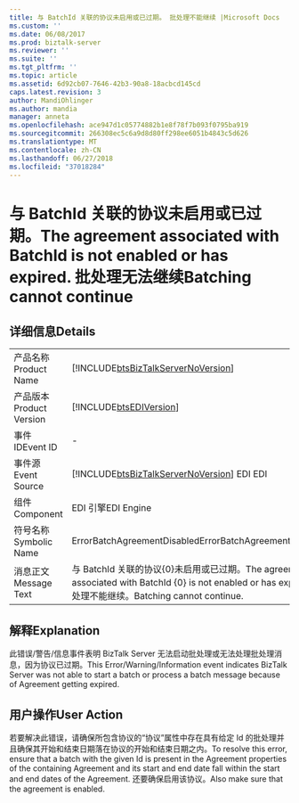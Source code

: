 ```yaml
---
title: 与 BatchId 关联的协议未启用或已过期。 批处理不能继续 |Microsoft Docs
ms.custom: ''
ms.date: 06/08/2017
ms.prod: biztalk-server
ms.reviewer: ''
ms.suite: ''
ms.tgt_pltfrm: ''
ms.topic: article
ms.assetid: 6d92cb07-7646-42b3-90a8-18acbcd145cd
caps.latest.revision: 3
author: MandiOhlinger
ms.author: mandia
manager: anneta
ms.openlocfilehash: ace947d1c05774882b1e8f78f7b093f0795ba919
ms.sourcegitcommit: 266308ec5c6a9d8d80ff298ee6051b4843c5d626
ms.translationtype: MT
ms.contentlocale: zh-CN
ms.lasthandoff: 06/27/2018
ms.locfileid: "37018284"
---
```

# <a name="the-agreement-associated-with-batchid-is-not-enabled-or-has-expired-batching-cannot-continue"></a><span data-ttu-id="29ac5-103">与 BatchId 关联的协议未启用或已过期。</span><span class="sxs-lookup"><span data-stu-id="29ac5-103">The agreement associated with BatchId is not enabled or has expired.</span></span> <span data-ttu-id="29ac5-104">批处理无法继续</span><span class="sxs-lookup"><span data-stu-id="29ac5-104">Batching cannot continue</span></span>
## <a name="details"></a><span data-ttu-id="29ac5-105">详细信息</span><span class="sxs-lookup"><span data-stu-id="29ac5-105">Details</span></span>  
  
|                 |                                                                                                    |
|-----------------|----------------------------------------------------------------------------------------------------|
|  <span data-ttu-id="29ac5-106">产品名称</span><span class="sxs-lookup"><span data-stu-id="29ac5-106">Product Name</span></span>   |         [!INCLUDE[btsBizTalkServerNoVersion](../includes/btsbiztalkservernoversion-md.md)]         |
| <span data-ttu-id="29ac5-107">产品版本</span><span class="sxs-lookup"><span data-stu-id="29ac5-107">Product Version</span></span> |                     [!INCLUDE[btsEDIVersion](../includes/btsediversion-md.md)]                     |
|    <span data-ttu-id="29ac5-108">事件 ID</span><span class="sxs-lookup"><span data-stu-id="29ac5-108">Event ID</span></span>     |                                                 -                                                  |
|  <span data-ttu-id="29ac5-109">事件源</span><span class="sxs-lookup"><span data-stu-id="29ac5-109">Event Source</span></span>   |       [!INCLUDE[btsBizTalkServerNoVersion](../includes/btsbiztalkservernoversion-md.md)]<span data-ttu-id="29ac5-110"> EDI</span><span class="sxs-lookup"><span data-stu-id="29ac5-110"> EDI</span></span>       |
|    <span data-ttu-id="29ac5-111">组件</span><span class="sxs-lookup"><span data-stu-id="29ac5-111">Component</span></span>    |                                             <span data-ttu-id="29ac5-112">EDI 引擎</span><span class="sxs-lookup"><span data-stu-id="29ac5-112">EDI Engine</span></span>                                             |
|  <span data-ttu-id="29ac5-113">符号名称</span><span class="sxs-lookup"><span data-stu-id="29ac5-113">Symbolic Name</span></span>  |                                    <span data-ttu-id="29ac5-114">ErrorBatchAgreementDisabled</span><span class="sxs-lookup"><span data-stu-id="29ac5-114">ErrorBatchAgreementDisabled</span></span>                                     |
|  <span data-ttu-id="29ac5-115">消息正文</span><span class="sxs-lookup"><span data-stu-id="29ac5-115">Message Text</span></span>   | <span data-ttu-id="29ac5-116">与 BatchId 关联的协议{0}未启用或已过期。</span><span class="sxs-lookup"><span data-stu-id="29ac5-116">The agreement associated with BatchId {0} is not enabled or has expired.</span></span> <span data-ttu-id="29ac5-117">批处理不能继续。</span><span class="sxs-lookup"><span data-stu-id="29ac5-117">Batching cannot continue.</span></span> |
  
## <a name="explanation"></a><span data-ttu-id="29ac5-118">解释</span><span class="sxs-lookup"><span data-stu-id="29ac5-118">Explanation</span></span>  
 <span data-ttu-id="29ac5-119">此错误/警告/信息事件表明 BizTalk Server 无法启动批处理或无法处理批处理消息，因为协议已过期。</span><span class="sxs-lookup"><span data-stu-id="29ac5-119">This Error/Warning/Information event indicates BizTalk Server was not able to start a batch or process a batch message because of Agreement getting expired.</span></span>  
  
## <a name="user-action"></a><span data-ttu-id="29ac5-120">用户操作</span><span class="sxs-lookup"><span data-stu-id="29ac5-120">User Action</span></span>  
 <span data-ttu-id="29ac5-121">若要解决此错误，请确保所包含协议的“协议”属性中存在具有给定 Id 的批处理并且确保其开始和结束日期落在协议的开始和结束日期之内。</span><span class="sxs-lookup"><span data-stu-id="29ac5-121">To resolve this error, ensure that a batch with the given Id is present in the Agreement properties of the containing Agreement and its start and end date fall within the start and end dates of the Agreement.</span></span> <span data-ttu-id="29ac5-122">还要确保启用该协议。</span><span class="sxs-lookup"><span data-stu-id="29ac5-122">Also make sure that the agreement is enabled.</span></span>